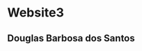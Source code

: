 # Website3
<!DOCTYPE html>
<html>
<head>
<title>Currículo Douglas Santos</title>

</head>
<nav id="menu">
    <h1>Douglas Barbosa dos Santos</h1>
   
</nav>
